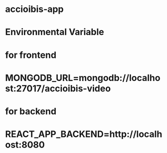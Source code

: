 # accioibis-app

# Environmental Variable

# for frontend

# MONGODB_URL=mongodb://localhost:27017/accioibis-video

# for backend

# REACT_APP_BACKEND=http://localhost:8080
